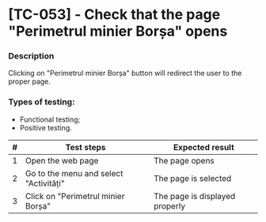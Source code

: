 # **[TC-053] - Check that the page "Perimetrul minier Borșa" opens**

### **Description**

Clicking on "Perimetrul minier Borșa" button will redirect the user to the proper page.

### **Types of testing:**

- Functional testing;
- Positive testing.

| #   | **Test steps**                         | **Expected result**            |
| --- | -------------------------------------- | ------------------------------ |
| 1   | Open the web page                      | The page opens                 |
| 2   | Go to the menu and select "Activități" | The page is selected           |
| 3   | Click on "Perimetrul minier Borșa"     | The page is displayed properly |
